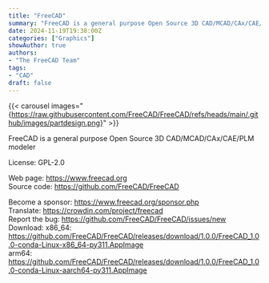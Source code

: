```yaml
---
title: "FreeCAD"
summary: "FreeCAD is a general purpose Open Source 3D CAD/MCAD/CAx/CAE/PLM modeler"
date: 2024-11-19T19:38:00Z
categories: ["Graphics"]
showAuthor: true
authors:
- "The FreeCAD Team"
tags: 
- "CAD"
draft: false
---
```


{{< carousel images="{https://raw.githubusercontent.com/FreeCAD/FreeCAD/refs/heads/main/.github/images/partdesign.png}" >}}

FreeCAD is a general purpose Open Source 3D CAD/MCAD/CAx/CAE/PLM modeler

License: GPL-2.0

Web page: <https://www.freecad.org>  
Source code: <https://github.com/FreeCAD/FreeCAD>

Become a sponsor: <https://www.freecad.org/sponsor.php>  
Translate: <https://crowdin.com/project/freecad>  
Report the bug: <https://github.com/FreeCAD/FreeCAD/issues/new>  
Download:   x86_64: <https://github.com/FreeCAD/FreeCAD/releases/download/1.0.0/FreeCAD_1.0.0-conda-Linux-x86_64-py311.AppImage>  
            arm64: <https://github.com/FreeCAD/FreeCAD/releases/download/1.0.0/FreeCAD_1.0.0-conda-Linux-aarch64-py311.AppImage>
